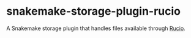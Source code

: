 # snakemake-storage-plugin-rucio
A Snakemake storage plugin that handles files available through [Rucio](https://rucio.cern.ch/).

